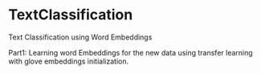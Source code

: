 # TextClassification
Text Classification using Word Embeddings

Part1: Learning word Embeddings for the new data using transfer learning with glove embeddings initialization.
